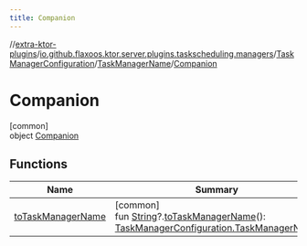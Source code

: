 ```yaml
---
title: Companion
---
```


//[extra-ktor-plugins](../../../../../index.md)/[io.github.flaxoos.ktor.server.plugins.taskscheduling.managers](../../../index.md)/[TaskManagerConfiguration](../../index.md)/[TaskManagerName](../index.md)/[Companion](index.md)

# Companion

[common]\
object [Companion](index.md)

## Functions

| Name                                         | Summary                                                                                                                                                                                                 |
|----------------------------------------------|---------------------------------------------------------------------------------------------------------------------------------------------------------------------------------------------------------|
| [toTaskManagerName](to-task-manager-name.md) | [common]<br>fun [String](https://kotlinlang.org/api/latest/jvm/stdlib/kotlin/-string/index.md)?.[toTaskManagerName](to-task-manager-name.md)(): [TaskManagerConfiguration.TaskManagerName](../index.md) |

